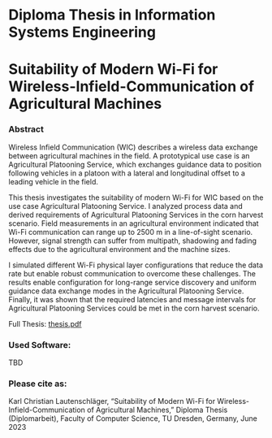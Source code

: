 # Diploma Thesis in Information Systems Engineering
# Suitability of Modern Wi-Fi for Wireless-Infield-Communication of Agricultural Machines

### Abstract

Wireless Infield Communication (WIC) describes a wireless data exchange
between agricultural machines in the field. A prototypical use case 
is an Agricultural Platooning Service, which exchanges guidance data to position following vehicles in a platoon with a
lateral and longitudinal offset to a leading vehicle in the field.

This thesis investigates the suitability of modern Wi-Fi for WIC based on
the use case Agricultural Platooning Service. I analyzed process data and derived requirements of
Agricultural Platooning Services in the corn harvest scenario. 
Field measurements in an agricultural environment indicated that
Wi-Fi communication can range up to 2500 m in a line-of-sight scenario. 
However, signal strength can suffer from multipath, shadowing and fading effects due to the agricultural 
environment and the machine sizes.

I simulated different Wi-Fi physical layer configurations that 
reduce the data rate but enable robust communication to overcome
these challenges. The results enable configuration for long-range
service discovery and uniform guidance data exchange modes 
in the Agricultural Platooning Service.
Finally, it was shown that the required latencies and message
intervals for Agricultural Platooning Services could be met in 
the corn harvest scenario.

Full Thesis: [thesis.pdf](thesis.pdf)

### Used Software: 
TBD

### Please cite as:

Karl Christian Lautenschläger, “Suitability of Modern Wi-Fi for Wireless-Infield-Communication of Agricultural Machines,” Diploma Thesis (Diplomarbeit), Faculty of Computer Science, TU Dresden, Germany, June 2023

